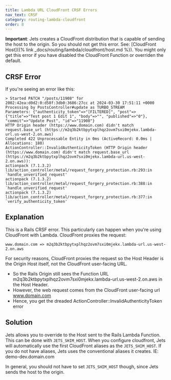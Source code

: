 ```yaml
---
title: Lambda URL CloudFront CRSF Errors
nav_text: CRSF
category: routing-lambda-cloudfront
order: 8
---
```


**Important**: Jets creates a CloudFront distribution that is capable of sending the host to the origin. So you should not get this error. See: [CloudFront Host]({% link _docs/routing/lambda/cloudfront/host.md %}). You might only get this error if you have disabled the CloudFront Function or overriden the default.

## CRSF Error

If you're seeing an error like this:

    > Started PATCH "/posts/11908" for 2002:42ea:d0d2:0:d58f:3db0:3686:27cc at 2024-03-30 17:51:11 +0000
    Processing by PostsController#update as TURBO_STREAM
    Parameters: {"authenticity_token"=>"[FILTERED]", "post"=>{"title"=>"Test post 1 Edit 1", "body"=>"", "published"=>"0"}, "commit"=>"Update Post", "id"=>"11908"}
    HTTP Origin header (https://www.domain.com) didn't match request.base_url (https://m2q3b2ktbpytxplhqz2ovm7sxi0mjekx.lambda-url.us-west-2.on.aws)
    Completed 422 Unprocessable Entity in 0ms (ActiveRecord: 0.0ms | Allocations: 180)
    ActionController::InvalidAuthenticityToken (HTTP Origin header (https://www.domain.com) didn't match request.base_url (https://m2q3b2ktbpytxplhqz2ovm7sxi0mjekx.lambda-url.us-west-2.on.aws)):
    actionpack (7.1.3.2) lib/action_controller/metal/request_forgery_protection.rb:293:in `handle_unverified_request'
    actionpack (7.1.3.2) lib/action_controller/metal/request_forgery_protection.rb:388:in `handle_unverified_request'
    actionpack (7.1.3.2) lib/action_controller/metal/request_forgery_protection.rb:377:in `verify_authenticity_token'

## Explanation

This is a Rails CRSF error. This particularly can happen when you're using CloudFront with Lambda.  CloudFront proxies the request:

    www.domain.com => m2q3b2ktbpytxplhqz2ovm7sxi0mjekx.lambda-url.us-west-2.on.aws

For security reasons, CloudFront proxies the request so the Host Header is the Origin Host itself, not the CloudFront user-facing URL.

* So the Rails Origin still sees the Function URL m2q3b2ktbpytxplhqz2ovm7sxi0mjekx.lambda-url.us-west-2.on.aws in the Host Header.
* However, the web request comes from the CloudFront user-facing url www.domain.com
* Hence, you get the dreaded ActionController::InvalidAuthenticityToken error

## Solution

Jets allows you to override to the Host sent to the Rails Lambda Function. This can be done with `JETS_SHIM_HOST`.  When you configure cloudfront, Jets will automatically use the first CloudFront aliases as the `JETS_SHIM_HOST`. If you do not have aliases, Jets uses the conventional aliases it creates. IE: demo-dev.domain.com

In general, you should not have to set `JETS_SHIM_HOST` though, since Jets sends the host to the origin.